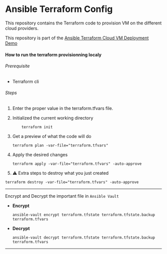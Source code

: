 # Ansible Terraform Config

This repository contains the Terraform code to provision VM on the different cloud providers.

This repository is part of the 
[Ansible Terraform Cloud VM Deployment Demo](https://github.com/froberge/ansible_terraform_cloud_vm_deployment)

#### How to run the terraform provisionning localy

###### Prerequisite
* Terraform cli


###### Steps
1. Enter the proper value in the terraform.tfvars file.


1. Initialized the current working directory
    ```
        terraform init
    ```
1. Get a preview of what the code will do
    ```
    terraform plan -var-file="terraform.tfvars"
    ```
1. Apply the desired changes
    ```
    terraform apply -var-file="terraform.tfvars" -auto-approve
    ```

1. :warning: Extra steps to destroy what you just created
```
terraform destroy -var-file="terraform.tfvars" -auto-approve
```

---

Encrypt and Decrypt the important file in `Ansible Vault`

* __Encrypt__
    ```
    ansible-vault encrypt terraform.tfstate terraform.tfstate.backup terraform.tfvars
    ```

* __Decrypt__
    ```
    ansible-vault decrypt terraform.tfstate terraform.tfstate.backup terraform.tfvars
    ```

---